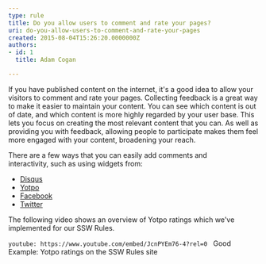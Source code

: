 ```yaml
---
type: rule
title: Do you allow users to comment and rate your pages?
uri: do-you-allow-users-to-comment-and-rate-your-pages
created: 2015-08-04T15:26:20.0000000Z
authors:
- id: 1
  title: Adam Cogan

---
```


If you have published content on the internet, it's a good idea to allow your visitors to comment and rate your pages. Collecting feedback is a great way to make it easier to maintain your content. You can see which content is out of date, and which content is more highly regarded by your user base. This lets you focus on creating the most relevant content that you can. As well as providing you with feedback, allowing people to participate makes them feel more engaged with your content, broadening your reach.​ 




There are a few ways that you can easily add comments an​​d interactivity, such as using widgets from:​


- [​Disqus](https&#58;//disqus.com/)
- [Yotpo](https&#58;//www.yotpo.com/)
- [Facebook](https&#58;//www.facebook.com/)
- [Twitter​](https&#58;//twitter.com/)




​The following video shows an overview of Yotpo ratings which we've implemented for our SSW Rules.


`youtube: https://www.youtube.com/embed/JcnPYEm76-4?rel=0`
 
Good Example: Yotpo ratings on the SSW Rules site​
